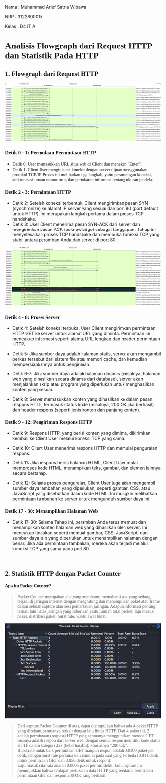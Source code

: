 <p>Nama : Muhammad Arief Satria Wibawa</p>
<p>NRP : 3122600015</p>
<p>Kelas : D4 IT A</p>

**<h1 style="font-family:bahnschrift;">Analisis Flowgraph dari Request HTTP dan Statistik Pada HTTP</h1>**


**<h2 style="font-family:bahnschrift;">1. Flowgraph dari Request HTTP</h2>**

<img src="assets/flowgraph1.png" alt="flow1">

**<h3 style="font-family:bahnschrift;">Detik 0 - 1: Permulaan Permintaan HTTP</h3>**

* <div class ="isi" style="font-family:bahnschrift;">Detik 0: User memasukkan URL situs web di Client dan menekan "Enter".
* <div class ="isi" style="font-family:bahnschrift;">Detik 1: Client User menginisiasi koneksi dengan server tujuan menggunakan protokol TCP/IP. Proses ini melibatkan tiga langkah, yaitu perancangan koneksi, sinkronisasi urutan nomor urut, dan pertukaran informasi tentang ukuran jendela.

**<h3 style="font-family:bahnschrift;">Detik 2 - 3: Permintaan HTTP</h3>**

* Detik 2: Setelah koneksi terbentuk, Client mengirimkan pesan SYN (synchronize) ke alamat IP server yang sesuai dan port 80 (port default untuk HTTP). Ini merupakan langkah pertama dalam proses TCP handshake.
* Detik 3: User Client menerima pesan SYN-ACK dari server dan mengirimkan pesan ACK (acknowledge) sebagai tanggapan. Tahap ini menyelesaikan proses TCP handshake dan membuka koneksi TCP yang stabil antara peramban Anda dan server di port 80.


<img src="assets/flowgraph2.png" alt="flow2">

**<h3 style="font-family:bahnschrift;">Detik 4 - 8: Proses Server</h3>**
*  Detik 4: Setelah koneksi terbuka, User Client mengirimkan permintaan HTTP GET ke server untuk alamat URL yang diminta. Permintaan ini mencakup informasi seperti alamat URL lengkap dan header permintaan HTTP.

*  Detik 5: Jika sumber daya adalah halaman statis, server akan mengambil berkas tersebut dari sistem file atau memori cache, dan kemudian mempersiapkannya untuk pengiriman.

* Detik 6-7: Jika sumber daya adalah halaman dinamis (misalnya, halaman web yang dihasilkan secara dinamis dari database), server akan menjalankan skrip atau program yang diperlukan untuk menghasilkan konten yang sesuai.

* Detik 8: Server memasukkan konten yang dihasilkan ke dalam pesan respons HTTP, termasuk status kode (misalnya, 200 OK jika berhasil) dan header respons (seperti jenis konten dan panjang konten).

**<h3 style="font-family:bahnschrift;">Detik 9 - 12: Pengiriman Respons HTTP</h3>**
* Detik 9: Respons HTTP, yang berisi konten yang diminta, dikirimkan kembali ke Client User melalui koneksi TCP yang sama.

* Detik 10: Client User menerima respons HTTP dan memulai penguraian respons.

* Detik 11: Jika respons berisi halaman HTML, Client User mulai memproses kode HTML, menampilkan teks, gambar, dan elemen lainnya secara bertahap.

* Detik 12: Selama proses penguraian, Client User juga akan mengambil sumber daya tambahan yang diperlukan, seperti gambar, CSS, atau JavaScript yang disebutkan dalam kode HTML. Ini mungkin melibatkan permintaan tambahan ke server untuk mengunduh sumber daya ini.

**<h3 style="font-family:bahnschrift;">Detik 17 - 30: Menampilkan Halaman Web</h3>**
* Detik 17-30: Selama Tahap ini, peramban Anda terus memuat dan menampilkan konten halaman web yang dihasilkan oleh server. Ini mencakup tindakan seperti memuat gambar, CSS, JavaScript, dan sumber daya lain yang diperlukan untuk menampilkan halaman dengan benar. Jika ada permintaan tambahan, mereka akan terjadi melalui koneksi TCP yang sama pada port 80.
<br>

**<h2 style="font-family:bahnschrift;">2. Statistik HTTP dengan Packet Counter</h2>**

**<h4 style="font-family:bahnschrift;">Apa itu Packet Counter?</h4>**
> <div class ="isi" style="font-family:bahnschrift;">Packet Counter merupakan alat yang membantu memahami apa yang sedang terjadi di jaringan internet dengan menghitung dan menampilkan paket atau frame dalam sebuah capture atau sesi pemantauan jaringan. Adapun informasi penting terkait lalu lintas jaringan yang diberikan yaitu jumlah total packet, laju masuk paket, distribusi paket, burst rate, waktu awal burst.

<img src="assets/packetcounter.png">

> <div class ="isi" style="font-family:bahnschrift;">Dari capture Packet Counter di atas, dapat disimpulkan bahwa ada 4 paket HTTP yang direkam, semuanya terkait dengan lalu lintas HTTP. Dari 4 paket ini, 2 adalah permintaan (request) HTTP yang semuanya menggunakan metode GET. 
> <div class ="isi" style="font-family:bahnschrift;">Sisanya adalah respon dari server web, dengan semua respon memiliki kode status HTTP dalam kategori 2xx (keberhasilan), khususnya "200 OK". 
> <div class ="isi" style="font-family:bahnschrift;">Burst rate untuk baik permintaan GET maupun respon adalah 0.0100 paket per detik, dengan burst rate pertama kali dimulai pada saat yang berbeda (0.911 detik untuk permintaan GET dan 3.956 detik untuk respon). 
> <div class ="isi" style="font-family:bahnschrift;">Laju masuk rata-rata adalah 0.0005 paket per milidetik. Jadi, capture ini menunjukkan bahwa terdapat pertukaran data HTTP yang terutama terdiri dari permintaan GET dan respon 200 OK yang berhasil.